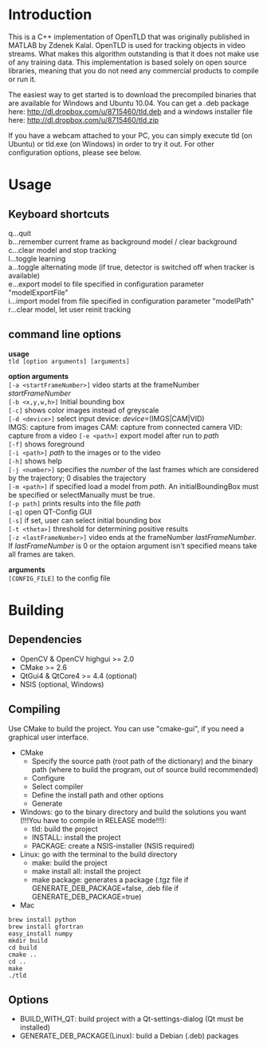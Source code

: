  Introduction
==============

This is a C++ implementation of OpenTLD that was originally published in MATLAB by Zdenek Kalal. OpenTLD is used for tracking objects in video streams. What makes this algorithm outstanding is that it does not make use of any training data. This implementation is based solely on open source libraries, meaning that you do not need any commercial products to compile or run it.

The easiest way to get started is to download the precompiled binaries that are available for Windows and Ubuntu 10.04. You can get a .deb package here:
http://dl.dropbox.com/u/8715460/tld.deb
and a windows installer file here:
http://dl.dropbox.com/u/8715460/tld.zip

If you have a webcam attached to your PC, you can simply execute tld (on Ubuntu) or tld.exe (on Windows) in order to
try it out. For other configuration options, please see below.

 Usage
=======

Keyboard shortcuts
-------------------

q...quit  
b...remember current frame as background model / clear background  
c...clear model and stop tracking  
l...toggle learning  
a...toggle alternating mode (if true, detector is switched off when tracker is available)  
e...export model to file specified in configuration parameter "modelExportFile"  
i...import model from file specified in configuration parameter "modelPath"  
r...clear model, let user reinit tracking

command line options
--------------------

__usage__  
`tld [option arguments] [arguments]`

__option arguments__  
`[-a <startFrameNumber>]` video starts at the frameNumber _startFrameNumber_  
`[-b <x,y,w,h>]` Initial bounding box  
`[-c]` shows color images instead of greyscale  
`[-d <device>]` select input device: _device_=(IMGS|CAM|VID)  
	IMGS: capture from images
	CAM: capture from connected camera
	VID: capture from a video
`[-e <path>]` export model after run to _path_  
`[-f]` shows foreground  
`[-i <path>]` _path_ to the images or to the video  
`[-h]` shows help  
`[-j <number>]` specifies the _number_ of the last frames which are considered by the trajectory; 0 disables the trajectory  
`[-m <path>]` if specified load a model from _path_. An initialBoundingBox must be specified or selectManually must be true.  
`[-p path]` prints results into the file _path_  
`[-q]` open QT-Config GUI  
`[-s]` if set, user can select initial bounding box  
`[-t <theta>]` threshold for determining positive results  
`[-z <lastFrameNumber>]` video ends at the frameNumber _lastFrameNumber_.
	If _lastFrameNumber_ is 0 or the optaion argument isn't specified means
	take all frames are taken.  

__arguments__  
`[CONFIG_FILE]` to the config file

 Building
=========

Dependencies
------------

* OpenCV & OpenCV highgui >= 2.0
* CMake >= 2.6
* QtGui4 & QtCore4 >= 4.4 (optional)
* NSIS (optional, Windows)


Compiling
---------

Use CMake to build the project. You can use "cmake-gui", if you need a graphical user interface.

* CMake
	* Specify the source path (root path of the dictionary) and the binary path (where to build the program, out
	  of source build recommended)
	* Configure
	* Select compiler
	* Define the install path and other options
	* Generate
* Windows: go to the binary directory and build the solutions you want (!!!You have to compile in RELEASE mode!!!):
	* tld: build the project
	* INSTALL: install the project
	* PACKAGE: create a NSIS-installer (NSIS required)
* Linux: go with the terminal to the build directory
	* make: build the project
	* make install all: install the project
	* make package: generates a package (.tgz file if GENERATE_DEB_PACKAGE=false, .deb file if GENERATE_DEB_PACKAGE=true)
* Mac

```
brew install python
brew install gfortran
easy_install numpy
mkdir build
cd build
cmake ..
cd ..
make
./tld
```

Options
-------

* BUILD_WITH_QT: build project with a Qt-settings-dialog (Qt must be installed)
* GENERATE_DEB_PACKAGE(Linux): build a Debian (.deb) packages

